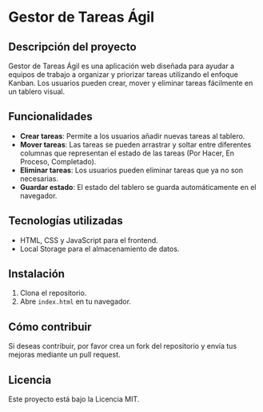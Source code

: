 # Gestor de Tareas Ágil

## Descripción del proyecto
Gestor de Tareas Ágil es una aplicación web diseñada para ayudar a equipos de trabajo a organizar y priorizar tareas utilizando el enfoque Kanban. Los usuarios pueden crear, mover y eliminar tareas fácilmente en un tablero visual.

## Funcionalidades
- **Crear tareas**: Permite a los usuarios añadir nuevas tareas al tablero.
- **Mover tareas**: Las tareas se pueden arrastrar y soltar entre diferentes columnas que representan el estado de las tareas (Por Hacer, En Proceso, Completado).
- **Eliminar tareas**: Los usuarios pueden eliminar tareas que ya no son necesarias.
- **Guardar estado**: El estado del tablero se guarda automáticamente en el navegador.

## Tecnologías utilizadas
- HTML, CSS y JavaScript para el frontend.
- Local Storage para el almacenamiento de datos.

## Instalación
1. Clona el repositorio.
2. Abre `index.html` en tu navegador.

## Cómo contribuir
Si deseas contribuir, por favor crea un fork del repositorio y envía tus mejoras mediante un pull request.

## Licencia
Este proyecto está bajo la Licencia MIT.